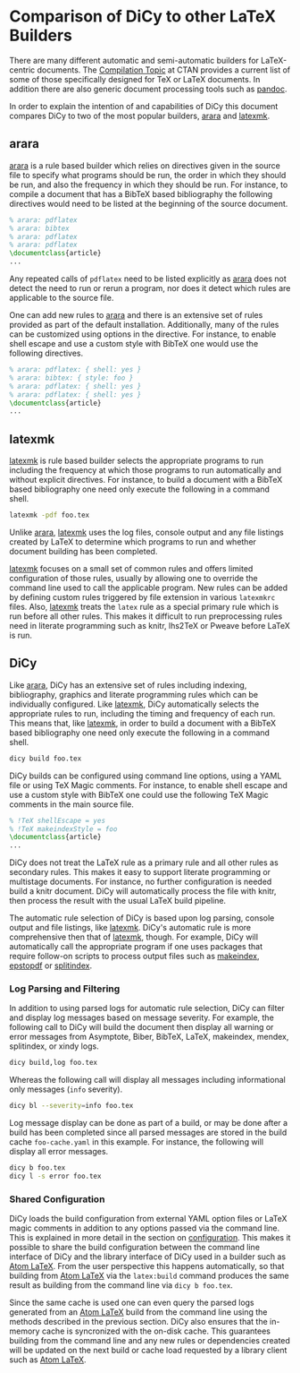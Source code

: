 # Comparison of DiCy to other LaTeX Builders

There are many different automatic and semi-automatic builders for LaTeX-centric
documents. The [Compilation Topic][] at CTAN provides a current list of some of
those specifically designed for TeX or LaTeX documents. In addition there are
also generic document processing tools such as [pandoc][].

In order to explain the intention of and capabilities of DiCy this document
compares DiCy to two of the most popular builders, [arara][] and [latexmk][].

## arara

[arara][] is a rule based builder which relies on directives given in the source
file to specify what programs should be run, the order in which they should be
run, and also the frequency in which they should be run. For instance, to
compile a document that has a BibTeX based bibliography the following directives
would need to be listed at the beginning of the source document.

```latex
% arara: pdflatex
% arara: bibtex
% arara: pdflatex
% arara: pdflatex
\documentclass{article}
...
```

Any repeated calls of `pdflatex` need to be listed explicitly as [arara][] does
not detect the need to run or rerun a program, nor does it detect which rules
are applicable to the source file.

One can add new rules to [arara][] and there is an extensive set of rules
provided as part of the default installation. Additionally, many of the rules
can be customized using options in the directive. For instance, to enable shell
escape and use a custom style with BibTeX one would use the following
directives.

```latex
% arara: pdflatex: { shell: yes }
% arara: bibtex: { style: foo }
% arara: pdflatex: { shell: yes }
% arara: pdflatex: { shell: yes }
\documentclass{article}
...
```

## latexmk

[latexmk][] is rule based builder selects the appropriate programs to run
including the frequency at which those programs to run automatically and without
explicit directives. For instance, to build a document with a BibTeX based
bibliography one need only execute the following in a command shell.

```sh
latexmk -pdf foo.tex
```

Unlike [arara][], [latexmk][] uses the log files, console output and any file
listings created by LaTeX to determine which programs to run and whether
document building has been completed.

[latexmk][] focuses on a small set of common rules and offers limited
configuration of those rules, usually by allowing one to override the command
line used to call the applicable program. New rules can be added by defining
custom rules triggered by file extension in various `latexmkrc` files. Also,
[latexmk][] treats the `latex` rule as a special primary rule which is run
before all other rules. This makes it difficult to run preprocessing rules need
in literate programming such as knitr, lhs2TeX or Pweave before LaTeX is run.

## DiCy

Like [arara][], DiCy has an extensive set of rules including indexing,
bibliography, graphics and literate programming rules which can be individually
configured. Like [latexmk][], DiCy automatically selects the appropriate rules
to run, including the timing and frequency of each run. This means that, like
[latexmk][], in order to build a document with a BibTeX based bibliography one
need only execute the following in a command shell.

```sh
dicy build foo.tex
```

DiCy builds can be configured using command line options, using a YAML file or
using TeX Magic comments. For instance, to enable shell escape and use a custom
style with BibTeX one could use the following TeX Magic comments in the main
source file.

```latex
% !TeX shellEscape = yes
% !TeX makeindexStyle = foo
\documentclass{article}
...
```

DiCy does not treat the LaTeX rule as a primary rule and all other rules as
secondary rules. This makes it easy to support literate programming or
multistage documents. For instance, no further configuration is needed build a
knitr document. DiCy will automatically process the file with knitr, then
process the result with the usual LaTeX build pipeline.

The automatic rule selection of DiCy is based upon log parsing, console output
and file listings, like [latexmk][]. DiCy's automatic rule is more comprehensive
then that of [latexmk][], though. For example, DiCy will automatically call the
appropriate program if one uses packages that require follow-on scripts to
process output files such as [makeindex][], [epstopdf][] or [splitindex][].

### Log Parsing and Filtering

In addition to using parsed logs for automatic rule selection, DiCy can filter
and display log messages based on message severity. For example, the following
call to DiCy will build the document then display all warning or error messages
from Asymptote, Biber, BibTeX, LaTeX, makeindex, mendex, splitindex, or xindy
logs.

```sh
dicy build,log foo.tex
```

Whereas the following call will display all messages including informational
only messages (`info` severity).

```sh
dicy bl --severity=info foo.tex
```

Log message display can be done as part of a build, or may be done after a build
has been completed since all parsed messages are stored in the build cache
`foo-cache.yaml` in this example. For instance, the following will display all
error messages.

```sh
dicy b foo.tex
dicy l -s error foo.tex
```

### Shared Configuration

DiCy loads the build configuration from external YAML option files or LaTeX
magic comments in addition to any options passed via the command line. This is
explained in more detail in the section on [configuration][]. This makes it
possible to share the build configuration between the command line interface of
DiCy and the library interface of DiCy used in a builder such as [Atom LaTeX][].
From the user perspective this happens automatically, so that building from
[Atom LaTeX][] via the `latex:build` command produces the same result as
building from the command line via `dicy b foo.tex`.

Since the same cache is used one can even query the parsed logs generated from
an [Atom LaTeX][] build from the command line using the methods described in the
previous section. DiCy also ensures that the in-memory cache is syncronized with
the on-disk cache.  This guarantees building from the command line and any new
rules or  dependencies created will be updated on the next build or cache load
requested by a library client such as [Atom LaTeX][].

[atom latex]: http://atom.io/packages/latex
[configuration]: configuration
[arara]: http://ctan.org/pkg/arara
[compilation topic]: http://ctan.org/topic/compilation
[epstopdf]: http://ctan.org/pkg/epstopdf
[latexmk]: http://ctan.org/pkg/latexmk
[makeindex]: http://ctan.org/pkg/makeindex
[pandoc]: http://pandoc.org/
[splitindex]: http://ctan.org/pkg/splitindex
